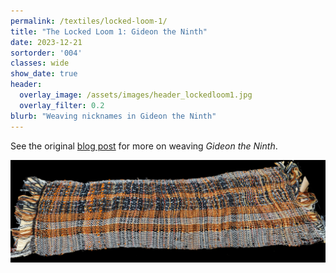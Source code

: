 ```yaml
---
permalink: /textiles/locked-loom-1/
title: "The Locked Loom 1: Gideon the Ninth"
date: 2023-12-21
sortorder: '004'
classes: wide
show_date: true
header:
  overlay_image: /assets/images/header_lockedloom1.jpg
  overlay_filter: 0.2
blurb: "Weaving nicknames in Gideon the Ninth"
---
```


See the original [blog post](https://quinndombrowski.com/blog/2023/12/21/locked-loom-1-gideon-the-ninth/) for more on weaving _Gideon the Ninth_.

![Panorama photo of the weaving](/assets/images/lockedloom1-panorama.jpg)
